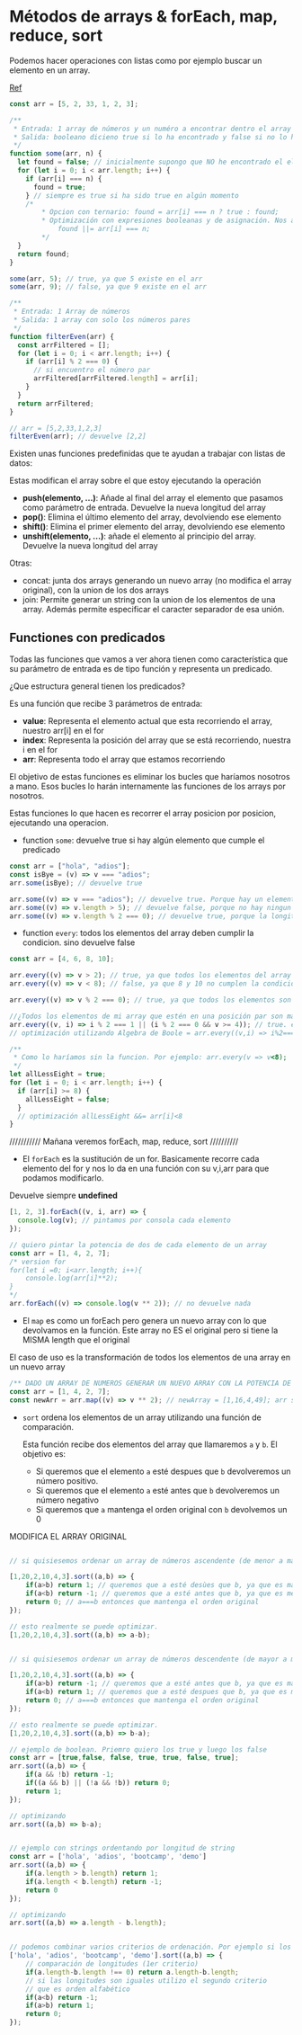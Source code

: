 # Métodos de arrays   &  forEach, map, reduce, sort

Podemos hacer operaciones con listas como por ejemplo buscar un elemento en un array.

[Ref](https://developer.mozilla.org/es/docs/Web/JavaScript/Reference/Global_Objects/Array)

```js
const arr = [5, 2, 33, 1, 2, 3];

/**
 * Entrada: 1 array de números y un numéro a encontrar dentro el array
 * Salida: booleano dicieno true si lo ha encontrado y false si no lo ha hecho
 */
function some(arr, n) {
  let found = false; // inicialmente supongo que NO he encontrado el elemento
  for (let i = 0; i < arr.length; i++) {
    if (arr[i] === n) {
      found = true;
    } // siempre es true si ha sido true en algún momento
    /*
        * Opcion con ternario: found = arr[i] === n ? true : found;
        * Optimización con expresiones booleanas y de asignación. Nos ahorramos la expresion condicional
            found ||= arr[i] === n;
        */
  }
  return found;
}

some(arr, 5); // true, ya que 5 existe en el arr
some(arr, 9); // false, ya que 9 existe en el arr

/**
 * Entrada: 1 Array de números
 * Salida: 1 array con solo los números pares
 */
function filterEven(arr) {
  const arrFiltered = [];
  for (let i = 0; i < arr.length; i++) {
    if (arr[i] % 2 === 0) {
      // si encuentro el número par
      arrFiltered[arrFiltered.length] = arr[i];
    }
  }
  return arrFiltered;
}

// arr = [5,2,33,1,2,3]
filterEven(arr); // devuelve [2,2]
```

Existen unas funciones predefinidas que te ayudan a trabajar con listas de datos:

Estas modifican el array sobre el que estoy ejecutando la operación

- **push(elemento, ...)**: Añade al final del array el elemento que pasamos como parámetro de entrada. Devuelve la nueva longitud del array
- **pop()**: Elimina el último elemento del array, devolviendo ese elemento
- **shift()**: Elimina el primer elemento del array, devolviendo ese elemento
- **unshift(elemento, ...)**: añade el elemento al principio del array. Devuelve la nueva longitud del array

Otras:

- concat: junta dos arrays generando un nuevo array (no modifica el array original), con la union de los dos arrays
- join: Permite generar un string con la union de los elementos de una array. Además permite especificar el caracter separador de esa unión.

## Functiones con predicados

Todas las funciones que vamos a ver ahora tienen como característica que su parámetro de entrada es de tipo función y representa un predicado.

¿Que estructura general tienen los predicados?

Es una función que recibe 3 parámetros de entrada:

- **value**: Representa el elemento actual que esta recorriendo el array, nuestro arr[i] en el for
- **index**: Representa la posición del array que se está recorriendo, nuestra i en el for
- **arr**: Representa todo el array que estamos recorriendo

El objetivo de estas funciones es eliminar los bucles que haríamos nosotros a mano. Esos bucles lo harán internamente las funciones de los arrays por nosotros.

Estas funciones lo que hacen es recorrer el array posicion por posicion, ejecutando una operacion.

- function `some`: devuelve true si hay algún elemento que cumple el predicado

```js
const arr = ["hola", "adios"];
const isBye = (v) => v === "adios";
arr.some(isBye); // devuelve true

arr.some((v) => v === "adios"); // devuelve true. Porque hay un elemento que es igual a 'adios'
arr.some((v) => v.length > 5); // devuelve false, porque no hay ningun elemento en la lista que tiene una longitud mayor estricto que 5
arr.some((v) => v.length % 2 === 0); // devuelve true, porque la longitud de 'hola' es par
```

- function `every`: todos los elementos del array deben cumplir la condicion. sino devuelve false

```js
const arr = [4, 6, 8, 10];

arr.every((v) => v > 2); // true, ya que todos los elementos del array son mayores que 2
arr.every((v) => v < 8); // false, ya que 8 y 10 no cumplen la condicion

arr.every((v) => v % 2 === 0); // true, ya que todos los elementos son pares

//¿Todos los elementos de mi array que estén en una posición par son mayores o iguales que 4?
arr.every((v, i) => i % 2 === 1 || (i % 2 === 0 && v >= 4)); // true. en las posiciones pares todos son mayores o iguales que 4. Tenemos que devolver true tambien en la posiciones impares
// optimización utilizando Algebra de Boole = arr.every((v,i) => i%2===1 || v>=4);

/**
 * Como lo haríamos sin la funcion. Por ejemplo: arr.every(v => v<8);
 */
let allLessEight = true;
for (let i = 0; i < arr.length; i++) {
  if (arr[i] >= 8) {
    allLessEight = false;
  }
  // optimización allLessEight &&= arr[i]<8
}
```
///////////
Mañana veremos forEach, map, reduce, sort
//////////


- El `forEach` es la sustitución de un for. Basicamente recorre cada elemento del for y nos lo da en una función con su v,i,arr para que podamos modificarlo.

Devuelve siempre **undefined**

```js
[1, 2, 3].forEach((v, i, arr) => {
  console.log(v); // pintamos por consola cada elemento
});

// quiero pintar la potencia de dos de cada elemento de un array
const arr = [1, 4, 2, 7];
/* version for
for(let i =0; i<arr.length; i++){
    console.log(arr[i]**2);
}
*/
arr.forEach((v) => console.log(v ** 2)); // no devuelve nada
```

- El `map` es como un forEach pero genera un nuevo array con lo que devolvamos en la función. Este array no ES el original pero si tiene la MISMA length que el original

El caso de uso es la transformación de todos los elementos de una array en un nuevo array

```js
/** DADO UN ARRAY DE NUMEROS GENERAR UN NUEVO ARRAY CON LA POTENCIA DE 2 DE CADA ELEMENTO */
const arr = [1, 4, 2, 7];
const newArr = arr.map((v) => v ** 2); // newArray = [1,16,4,49]; arr se queda como estaba
```

- `sort` ordena los elementos de un array utilizando una función de comparación.

  Esta función recibe dos elementos del array que llamaremos `a` y `b`. El objetivo es:

  - Si queremos que el elemento `a` esté despues que `b` devolveremos un número positivo.
  - Si queremos que el elemento `a` esté antes que `b` devolveremos un número negativo
  - Si queremos que `a` mantenga el orden original con `b` devolvemos un 0

MODIFICA EL ARRAY ORIGINAL

```js

// si quisiesemos ordenar un array de números ascendente (de menor a mayor), nuestra funcion de comparación tendrá que ser la siguiente:

[1,20,2,10,4,3].sort((a,b) => {
    if(a>b) return 1; // queremos que a esté desùes que b, ya que es mayor
    if(a<b) return -1; // queremos que a esté antes que b, ya que es menor
    return 0; // a===b entonces que mantenga el orden original
});

// esto realmente se puede optimizar. 
[1,20,2,10,4,3].sort((a,b) => a-b);


// si quisiesemos ordenar un array de números descendente (de mayor a menor), nuestra funcion de comparación tendrá que ser la siguiente:

[1,20,2,10,4,3].sort((a,b) => {
    if(a>b) return -1; // queremos que a esté antes que b, ya que es mayor
    if(a<b) return 1; // queremos que a esté despues que b, ya que es menor
    return 0; // a===b entonces que mantenga el orden original
});

// esto realmente se puede optimizar. 
[1,20,2,10,4,3].sort((a,b) => b-a);

// ejemplo de boolean. Priemro quiero los true y luego los false
const arr = [true,false, false, true, true, false, true];
arr.sort((a,b) => {
    if(a && !b) return -1;
    if((a && b) || (!a && !b)) return 0;
    return 1;
});

// optimizando
arr.sort((a,b) => b-a);


// ejemplo con strings ordentando por longitud de string
const arr = ['hola', 'adios', 'bootcamp', 'demo']
arr.sort((a,b) => {
    if(a.length > b.length) return 1;
    if(a.length < b.length) return -1;
    return 0
});

// optimizando
arr.sort((a,b) => a.length - b.length);


// podemos combinar varios criterios de ordenación. Por ejemplo si los strings tienen igual longitud, ordenarlos alfabéticamente
['hola', 'adios', 'bootcamp', 'demo'].sort((a,b) => {
    // comparación de longitudes (1er criterio)
    if(a.length-b.length !== 0) return a.length-b.length;
    // si las longitudes son iguales utilizo el segundo criterio
    // que es orden alfabético
    if(a<b) return -1;
    if(a>b) return 1;
    return 0;
});
```
